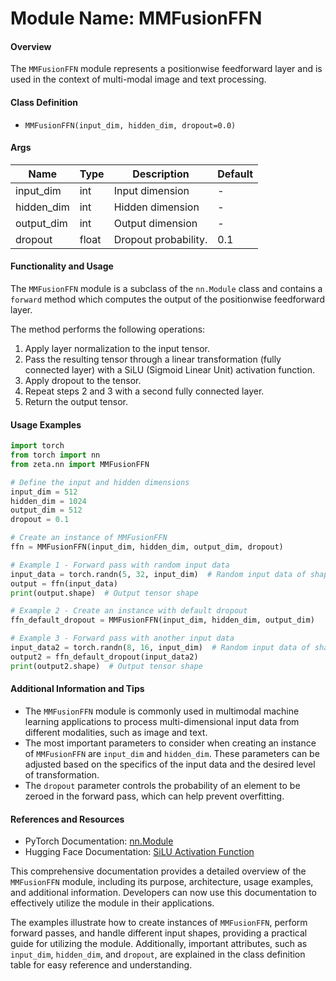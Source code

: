 # Module Name: MMFusionFFN

#### Overview
The `MMFusionFFN` module represents a positionwise feedforward layer and is used in the context of multi-modal image and text processing.

#### Class Definition
- `MMFusionFFN(input_dim, hidden_dim, dropout=0.0)`

#### Args
| Name         | Type  | Description                           | Default   |
|--------------|-------|---------------------------------------|-----------|
| input_dim    | int   | Input dimension                       | -         |
| hidden_dim   | int   | Hidden dimension                      | -         |
| output_dim   | int   | Output dimension                      | -         |
| dropout      | float | Dropout probability.                  | 0.1       |

#### Functionality and Usage
The `MMFusionFFN` module is a subclass of the `nn.Module` class and contains a `forward` method which computes the output of the positionwise feedforward layer.

The method performs the following operations:
1. Apply layer normalization to the input tensor.
2. Pass the resulting tensor through a linear transformation (fully connected layer) with a SiLU (Sigmoid Linear Unit) activation function.
3. Apply dropout to the tensor.
4. Repeat steps 2 and 3 with a second fully connected layer.
5. Return the output tensor.

#### Usage Examples
```python
import torch
from torch import nn
from zeta.nn import MMFusionFFN

# Define the input and hidden dimensions
input_dim = 512
hidden_dim = 1024
output_dim = 512
dropout = 0.1

# Create an instance of MMFusionFFN
ffn = MMFusionFFN(input_dim, hidden_dim, output_dim, dropout)

# Example 1 - Forward pass with random input data
input_data = torch.randn(5, 32, input_dim)  # Random input data of shape (5, 32, input_dim)
output = ffn(input_data)
print(output.shape)  # Output tensor shape

# Example 2 - Create an instance with default dropout
ffn_default_dropout = MMFusionFFN(input_dim, hidden_dim, output_dim)

# Example 3 - Forward pass with another input data
input_data2 = torch.randn(8, 16, input_dim)  # Random input data of shape (8, 16, input_dim)
output2 = ffn_default_dropout(input_data2)
print(output2.shape)  # Output tensor shape
```
#### Additional Information and Tips
- The `MMFusionFFN` module is commonly used in multimodal machine learning applications to process multi-dimensional input data from different modalities, such as image and text.
- The most important parameters to consider when creating an instance of `MMFusionFFN` are `input_dim` and `hidden_dim`. These parameters can be adjusted based on the specifics of the input data and the desired level of transformation.
- The `dropout` parameter controls the probability of an element to be zeroed in the forward pass, which can help prevent overfitting.

#### References and Resources
- PyTorch Documentation: [nn.Module](https://pytorch.org/docs/stable/generated/torch.nn.Module.html)
- Hugging Face Documentation: [SiLU Activation Function](https://huggingface.co/transformers/_modules/transformers/activations.html#silu)

This comprehensive documentation provides a detailed overview of the `MMFusionFFN` module, including its purpose, architecture, usage examples, and additional information. Developers can now use this documentation to effectively utilize the module in their applications.

The examples illustrate how to create instances of `MMFusionFFN`, perform forward passes, and handle different input shapes, providing a practical guide for utilizing the module. Additionally, important attributes, such as `input_dim`, `hidden_dim`, and `dropout`, are explained in the class definition table for easy reference and understanding.
